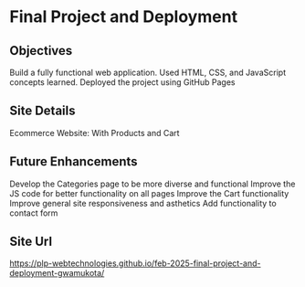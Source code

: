 # Final Project and Deployment

## Objectives
Build a fully functional web application.
Used HTML, CSS, and JavaScript concepts learned.
Deployed the project using GitHub Pages

## Site Details
Ecommerce Website: With Products and Cart

## Future Enhancements
Develop the Categories page to be more diverse and functional
Improve the JS code for better functionality on all pages
Improve the Cart functionality
Improve general site responsiveness and asthetics
Add functionality to contact form


## Site Url
https://plp-webtechnologies.github.io/feb-2025-final-project-and-deployment-gwamukota/

